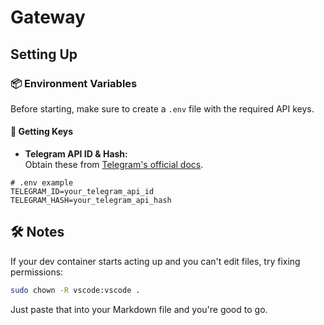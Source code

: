 # Gateway

## Setting Up

### 📦 Environment Variables

Before starting, make sure to create a `.env` file with the required API keys.

#### 🔑 Getting Keys

- **Telegram API ID & Hash:**  
  Obtain these from [Telegram's official docs](https://core.telegram.org/api/obtaining_api_id).

```env
# .env example
TELEGRAM_ID=your_telegram_api_id
TELEGRAM_HASH=your_telegram_api_hash
```

## 🛠️ Notes

If your dev container starts acting up and you can't edit files, try fixing permissions:

```bash
sudo chown -R vscode:vscode .
```

Just paste that into your Markdown file and you're good to go.
